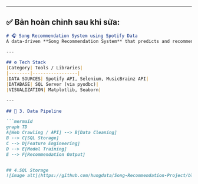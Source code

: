 
---

## ✅ Bản hoàn chỉnh sau khi sửa:

```markdown
# 🎧 Song Recommendation System using Spotify Data 
A data-driven **Song Recommendation System** that predicts and recommends similar tracks based on audio features, genre, and popularity — powered by **Python, SQL, and Machine Learning**.

---

## ⚙️ Tech Stack 
|Category| Tools / Libraries|
|--------|-----------------|
|DATA SOURCES| Spotify API, Selenium, MusicBrainz API|
|DATABASE| SQL Server (via pyodbc)|
|VISUALIZATION| Matplotlib, Seaborn|

---

## 🧱 3. Data Pipeline

```mermaid
graph TD
A[Web Crawling / API] --> B[Data Cleaning]
B --> C[SQL Storage]
C --> D[Feature Engineering]
D --> E[Model Training]
E --> F[Recommendation Output]


## 4.SQL Storage
![image alt](https://github.com/hungdata/Song-Recommendation-Project/blob/master/Screenshot%202025-10-31%20100448.png?raw=true)
